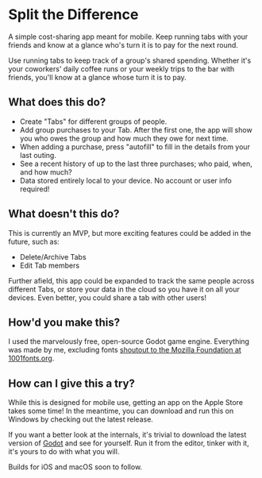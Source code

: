 # Split the Difference

A simple cost-sharing app meant for mobile. Keep running tabs with your friends and know at a glance who's turn it is to pay for the next round.

Use running tabs to keep track of a group's shared spending. Whether it's your coworkers' daily coffee runs or your weekly trips to the bar with friends, you'll know at a glance whose turn it is to pay.

## What does this do?
- Create "Tabs" for different groups of people.
- Add group purchases to your Tab. After the first one, the app will show you who owes the group and how much they owe for next time.
- When adding a purchase, press "autofill" to fill in the details from your last outing.
- See a recent history of up to the last three purchases; who paid, when, and how much?
- Data stored entirely local to your device. No account or user info required!

## What doesn't this do?
This is currently an MVP, but more exciting features could be added in the future, such as:
- Delete/Archive Tabs
- Edit Tab members

Further afield, this app could be expanded to track the same people across different Tabs, or store your data in the cloud so you have it on all your devices. Even better, you could share a tab with other users!

## How'd you make this?
I used the marvelously free, open-source Godot game engine. Everything was made by me, excluding fonts [shoutout to the Mozilla Foundation at 1001fonts.org](https://www.1001fonts.com/fira-sans-font.html).

## How can I give this a try?
While this is designed for mobile use, getting an app on the Apple Store takes some time! In the meantime, you can download and run this on Windows by checking out the latest release.

If you want a better look at the internals, it's trivial to download the latest version of [Godot](https://godotengine.org/) and see for yourself. Run it from the editor, tinker with it, it's yours to do with what you will.

Builds for iOS and macOS soon to follow.
